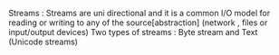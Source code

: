 Streams :
  Streams are uni directional and it is a common I/O model for reading or writing to any of the source[abstraction] (network , files or input/output devices)
  Two types of streams  :
    Byte stream and Text (Unicode streams)